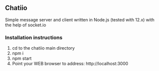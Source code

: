 ## Chatiio
Simple message server and client written in Node.js (tested with 12.x) with the help of socket.io
### Installation instructions 
1. cd to the chatiio main directory
2. npm i
3. npm start
4. Point your WEB browser to address: http://localhost:3000
